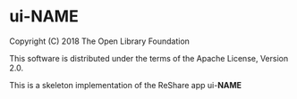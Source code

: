 # ui-__NAME__

Copyright (C) 2018 The Open Library Foundation

This software is distributed under the terms of the Apache License, Version 2.0.

This is a skeleton implementation of the ReShare app ui-__NAME__

